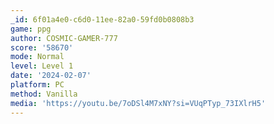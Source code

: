 ```yaml
---
_id: 6f01a4e0-c6d0-11ee-82a0-59fd0b0808b3
game: ppg
author: COSMIC-GAMER-777
score: '58670'
mode: Normal
level: Level 1
date: '2024-02-07'
platform: PC
method: Vanilla
media: 'https://youtu.be/7oDSl4M7xNY?si=VUqPTyp_73IXlrH5'
---
```


